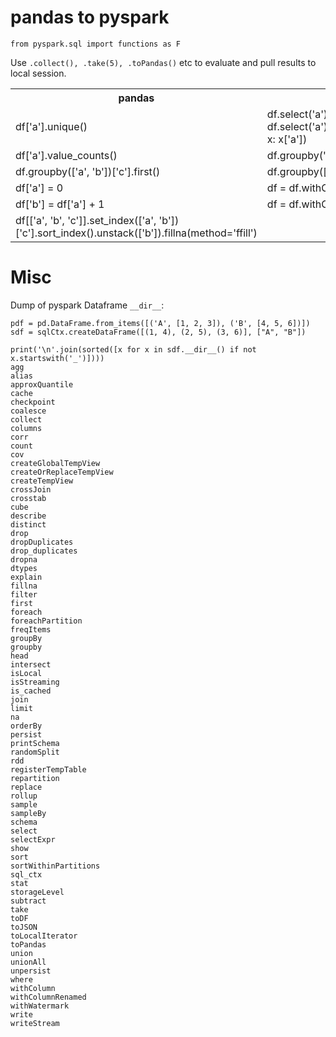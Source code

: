 # pandas to pyspark

    from pyspark.sql import functions as F

Use `.collect(), .take(5), .toPandas()` etc to evaluate and pull results to local session.

<table>
    <tr> <th>pandas</th><th>pyspark</th><th>desc</th> </tr>
    <tr>
        <td>df['a'].unique()</td>
        <td>
            df.select('a').distinct()
            df.select('a').distinct().rdd.map(lambda x: x['a'])
        </td>
	      <td></td>
    </tr>
    <tr>
        <td>df['a'].value_counts()</td>
        <td>df.groupby('a').count()</td>
        <td></td>
    </tr>
    <tr>
        <td>df.groupby(['a', 'b'])['c'].first()</td>
        <td>df.groupby(['a', 'b']).agg(F.first('c'))</td>
        <td></td>
    </tr>
    <tr>
        <td>df['a'] = 0</td>
        <td>df = df.withColumn('a', F.lit(0))</td>
        <td></td>
    </tr>
    <tr>
        <td>df['b'] = df['a'] + 1</td>
        <td>df = df.withColumn('b', df['a'] + 1
        )</td>
        <td></td>
    </tr>
    <tr>
        <td>df[['a', 'b', 'c']].set_index(['a', 'b'])['c'].sort_index().unstack(['b']).fillna(method='ffill')</td>
        <td></td>
        <td></td>
    </tr>
</table>

# Misc

Dump of pyspark Dataframe `__dir__`:

    pdf = pd.DataFrame.from_items([('A', [1, 2, 3]), ('B', [4, 5, 6])])
    sdf = sqlCtx.createDataFrame([(1, 4), (2, 5), (3, 6)], ["A", "B"])

    print('\n'.join(sorted([x for x in sdf.__dir__() if not x.startswith('_')])))
    agg
    alias
    approxQuantile
    cache
    checkpoint
    coalesce
    collect
    columns
    corr
    count
    cov
    createGlobalTempView
    createOrReplaceTempView
    createTempView
    crossJoin
    crosstab
    cube
    describe
    distinct
    drop
    dropDuplicates
    drop_duplicates
    dropna
    dtypes
    explain
    fillna
    filter
    first
    foreach
    foreachPartition
    freqItems
    groupBy
    groupby
    head
    intersect
    isLocal
    isStreaming
    is_cached
    join
    limit
    na
    orderBy
    persist
    printSchema
    randomSplit
    rdd
    registerTempTable
    repartition
    replace
    rollup
    sample
    sampleBy
    schema
    select
    selectExpr
    show
    sort
    sortWithinPartitions
    sql_ctx
    stat
    storageLevel
    subtract
    take
    toDF
    toJSON
    toLocalIterator
    toPandas
    union
    unionAll
    unpersist
    where
    withColumn
    withColumnRenamed
    withWatermark
    write
    writeStream
